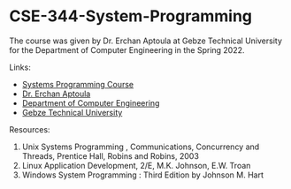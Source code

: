 # CSE-344-System-Programming

The course was given by Dr. Erchan Aptoula at Gebze Technical University for the Department of Computer Engineering in the Spring 2022.

Links:
* [Systems Programming Course](https://abl.gtu.edu.tr/ects/?dil=en&modul=ders_bilgi_formu&bolum=104&tip=lisans&duzey=ucuncu&dno=BİL%20344)
* [Dr. Erchan Aptoula](https://www.gtu.edu.tr/personel/1040/160603/erchan-aptoula.aspx?languageId=2)
* [Department of Computer Engineering](https://www.gtu.edu.tr/kategori/91/3/bilgisayar-muhendisligi.aspx?languageId=2)
* [Gebze Technical University](https://www.gtu.edu.tr/?languageId=2)

Resources:
1. Unix Systems Programming , Communications, Concurrency and Threads, Prentice Hall, Robins and Robins, 2003
2. Linux Application Development, 2/E, M.K. Johnson, E.W. Troan
3. Windows System Programming : Third Edition by Johnson M. Hart
